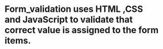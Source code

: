 # Form_validation uses HTML ,CSS and JavaScript to validate that correct value is assigned to the form items.
